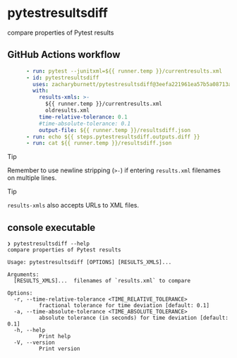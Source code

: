 # pytestresultsdiff
compare properties of Pytest results

## GitHub Actions workflow

```yaml
      - run: pytest --junitxml=${{ runner.temp }}/currentresults.xml
      - id: pytestresultsdiff
        uses: zacharyburnett/pytestresultsdiff@3eefa221961ea57b5a08713adb74e3bbbed9ec58 # 0.6.0
        with:
          results-xmls: >-
            ${{ runner.temp }}/currentresults.xml
            oldresults.xml
          time-relative-tolerance: 0.1
          #time-absolute-tolerance: 0.1
          output-file: ${{ runner.temp }}/resultsdiff.json
      - run: echo ${{ steps.pytestresultsdiff.outputs.diff }}
      - run: cat ${{ runner.temp }}/resultsdiff.json
```

> [!TIP]
> Remember to use newline stripping (`>-`) if entering `results.xml` filenames on multiple lines.

> [!TIP]
> `results-xmls` also accepts URLs to XML files.

## console executable

```console
❯ pytestresultsdiff --help
compare properties of Pytest results

Usage: pytestresultsdiff [OPTIONS] [RESULTS_XMLS]...

Arguments:
  [RESULTS_XMLS]...  filenames of `results.xml` to compare

Options:
  -r, --time-relative-tolerance <TIME_RELATIVE_TOLERANCE>
          fractional tolerance for time deviation [default: 0.1]
  -a, --time-absolute-tolerance <TIME_ABSOLUTE_TOLERANCE>
          absolute tolerance (in seconds) for time deviation [default: 0.1]
  -h, --help
          Print help
  -V, --version
          Print version
```
